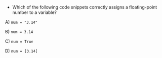 - Which of the following code snippets correctly assigns a floating-point number to a variable?

A) `num = "3.14"`

B) `num = 3.14`

C) `num = True`

D) `num = [3.14]`

<!-- Answer: B) -->